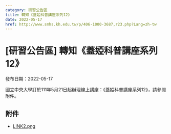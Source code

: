 ```yaml
---
category: 研習公告區
title: 轉知《蓋婭科普講座系列12》
date: 2022-05-17
href: http://www.smhs.kh.edu.tw/p/406-1000-3687,r23.php?Lang=zh-tw
---
```


# [研習公告區] 轉知《蓋婭科普講座系列12》

發布日期：2022-05-17

國立中央大學訂於111年5月21日起辦理線上講座：《蓋婭科普講座系列12》，請參閱附件。

## 附件

- [LINK2.png](https://www.smhs.kh.edu.tw/var/file/0/1000/attach/1/pta_3463_6309564_56715.png)
